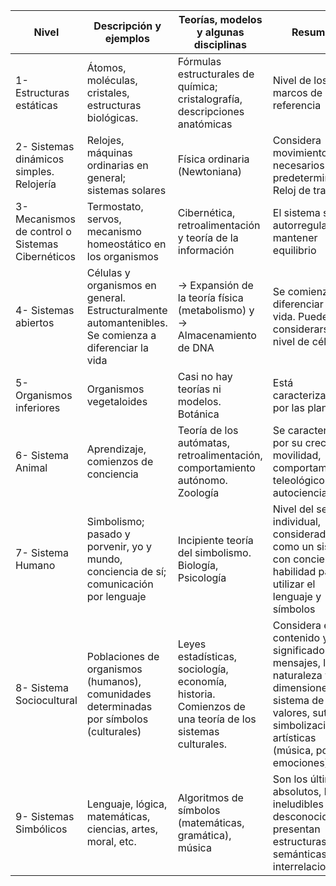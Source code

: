 
| Nivel |Descripción y ejemplos|Teorías, modelos y algunas disciplinas|Resumen|
|-------|-------------------|----------------------|---------------|
|1- Estructuras estáticas| Átomos, moléculas, cristales, estructuras biológicas.|Fórmulas estructurales de química; cristalografía, descripciones anatómicas|Nivel de los marcos de referencia|
|2- Sistemas dinámicos simples. Relojería|Relojes, máquinas ordinarias en general; sistemas solares|Física ordinaria (Newtoniana)|Considera movimientos necesarios y predeterminados. Reloj de trabajo|
|3- Mecanismos de control o Sistemas Cibernéticos|Termostato, servos, mecanismo homeostático en los organismos|Cibernética, retroalimentación y teoría de la información|El sistema se autorregula para mantener equilibrio|
|4- Sistemas abiertos|Células y organismos en general. Estructuralmente automantenibles. Se comienza a diferenciar la vida|→ Expansión de la teoría física (metabolismo) y → Almacenamiento de DNA|Se comienza a diferenciar la vida. Puede considerarse nivel de célula|
|5- Organismos inferiores|Organismos vegetaloides|Casi no hay teorías ni modelos. Botánica|Está caracterizado por las plantas|
| 6- Sistema Animal | Aprendizaje, comienzos de conciencia | Teoría de los autómatas, retroalimentación, comportamiento autónomo. Zoología | Se caracteriza por su creciente movilidad, comportamiento teleológico y su autociencia |
| 7- Sistema Humano | Simbolismo; pasado y porvenir, yo y mundo, conciencia de sí; comunicación por lenguaje | Incipiente teoría del simbolismo. Biología, Psicología | Nivel del ser individual, considerado como un sistema con conciencia y habilidad para utilizar el lenguaje y símbolos |
| 8- Sistema Sociocultural|Poblaciones de organismos (humanos), comunidades determinadas por símbolos (culturales)|Leyes estadísticas, sociología, economía, historia. Comienzos de una teoría de los sistemas culturales.|Considera el contenido y significado de mensajes, la naturaleza y dimensiones del sistema de valores, sutiles simbolizaciones artísticas (música, poesía, emociones)|
|9- Sistemas Simbólicos|Lenguaje, lógica, matemáticas, ciencias, artes, moral, etc.|Algoritmos de símbolos (matemáticas, gramática), música|Son los últimos y absolutos, los ineludibles y desconocidos, presentan estructuras semánticas e interrelaciones|
